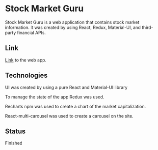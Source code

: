 # Stock Market Guru

Stock Market Guru is a web application that contains stock market information. It was created by using React, Redux, Material-UI, and third-party financial APIs. 

## Link

[Link](https://stock-market-guru.vercel.app/) to the web app.


## Technologies


UI was created by using a pure React and Material-UI library

To manage the state of the app Redux was used. 

Recharts npm was used to create a chart of the market capitalization. 

React-multi-carousel was used to create a carousel on the site.


## Status

Finished
